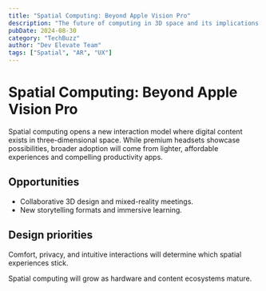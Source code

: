 ```yaml
---
title: "Spatial Computing: Beyond Apple Vision Pro"
description: "The future of computing in 3D space and its implications for work and entertainment."
pubDate: 2024-08-30
category: "TechBuzz"
author: "Dev Elevate Team"
tags: ["Spatial", "AR", "UX"]
---
```


# Spatial Computing: Beyond Apple Vision Pro

Spatial computing opens a new interaction model where digital content exists in three-dimensional space. While premium headsets showcase possibilities, broader adoption will come from lighter, affordable experiences and compelling productivity apps.

## Opportunities

- Collaborative 3D design and mixed-reality meetings.
- New storytelling formats and immersive learning.

## Design priorities

Comfort, privacy, and intuitive interactions will determine which spatial experiences stick.

Spatial computing will grow as hardware and content ecosystems mature.
